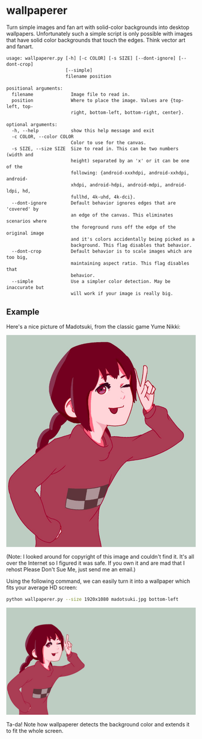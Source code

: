 # wallpaperer

Turn simple images and fan art with solid-color backgrounds into desktop
wallpapers. Unfortunately such a simple script is only possible with images that
have solid color backgrounds that touch the edges. Think vector art and fanart.

```
usage: wallpaperer.py [-h] [-c COLOR] [-s SIZE] [--dont-ignore] [--dont-crop]
                      [--simple]
                      filename position

positional arguments:
  filename              Image file to read in.
  position              Where to place the image. Values are {top-left, top-
                        right, bottom-left, bottom-right, center}.

optional arguments:
  -h, --help            show this help message and exit
  -c COLOR, --color COLOR
                        Color to use for the canvas.
  -s SIZE, --size SIZE  Size to read in. This can be two numbers (width and
                        height) separated by an 'x' or it can be one of the
                        following: {android-xxxhdpi, android-xxhdpi, android-
                        xhdpi, android-hdpi, android-mdpi, android-ldpi, hd,
                        fullhd, 4k-uhd, 4k-dci}.
  --dont-ignore         Default behavior ignores edges that are 'covered' by
                        an edge of the canvas. This eliminates scenarios where
                        the foreground runs off the edge of the original image
                        and it's colors accidentally being picked as a
                        background. This flag disables that behavior.
  --dont-crop           Default behavior is to scale images which are too big,
                        maintaining aspect ratio. This flag disables that
                        behavior.
  --simple              Use a simpler color detection. May be inaccurate but
                        will work if your image is really big.
```

## Example

Here's a nice picture of Madotsuki, from the classic game Yume Nikki:

![Madotsuki](https://github.com/dwwmmn/wallpaperer/blob/master/example/madotsuki.jpg)

(Note: I looked around for copyright of this image and couldn't find it. It's
all over the Internet so I figured it was safe. If you own it and are mad that I
rehost Please Don't Sue Me, just send me an email.)

Using the following command, we can easily turn it into a wallpaper which fits
your average HD screen:

```bash
python wallpaperer.py --size 1920x1080 madotsuki.jpg bottom-left
```

![Madotsuki wallpaper](https://github.com/dwwmmn/wallpaperer/blob/master/example/madotsuki-wallpaper.png)

Ta-da! Note how wallpaperer detects the background color and extends it to fit
the whole screen.
